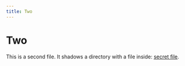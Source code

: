```yaml
---
title: Two
---
```

Two
===

This is a second file. It shadows a directory with a file inside: [secret
file](two/secret).
